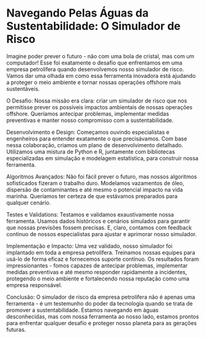 # Navegando Pelas Águas da Sustentabilidade: O Simulador de Risco

Imagine poder prever o futuro - não com uma bola de cristal, mas com um computador! Esse foi exatamente o desafio que enfrentamos em uma empresa petrolífera quando desenvolvemos nosso simulador de risco. Vamos dar uma olhada em como essa ferramenta inovadora está ajudando a proteger o meio ambiente e tornar nossas operações offshore mais sustentáveis.

O Desafio:
Nossa missão era clara: criar um simulador de risco que nos permitisse prever os possíveis impactos ambientais de nossas operações offshore. Queríamos antecipar problemas, implementar medidas preventivas e manter nosso compromisso com a sustentabilidade.

Desenvolvimento e Design:
Começamos ouvindo especialistas e engenheiros para entender exatamente o que precisávamos. Com base nessa colaboração, criamos um plano de desenvolvimento detalhado. Utilizamos uma mistura de Python e R, juntamente com bibliotecas especializadas em simulação e modelagem estatística, para construir nossa ferramenta.

Algoritmos Avançados:
Não foi fácil prever o futuro, mas nossos algoritmos sofisticados fizeram o trabalho duro. Modelamos vazamentos de óleo, dispersão de contaminantes e até mesmo o potencial impacto na vida marinha. Queríamos ter certeza de que estávamos preparados para qualquer cenário.

Testes e Validations:
Testamos e validamos exaustivamente nossa ferramenta. Usamos dados históricos e cenários simulados para garantir que nossas previsões fossem precisas. E, claro, contamos com feedback contínuo de nossos especialistas para ajustar e aprimorar nosso simulador.

Implementação e Impacto:
Uma vez validado, nosso simulador foi implantado em toda a empresa petrolífera. Treinamos nossas equipes para usá-lo de forma eficaz e fornecemos suporte contínuo. Os resultados foram impressionantes - fomos capazes de antecipar problemas, implementar medidas preventivas e até mesmo responder rapidamente a incidentes, protegendo o meio ambiente e fortalecendo nossa reputação como uma empresa responsável.

Conclusão:
O simulador de risco da empresa petrolífera não é apenas uma ferramenta - é um testemunho do poder da tecnologia quando se trata de promover a sustentabilidade. Estamos navegando em águas desconhecidas, mas com nossa ferramenta ao nosso lado, estamos prontos para enfrentar qualquer desafio e proteger nosso planeta para as gerações futuras.







